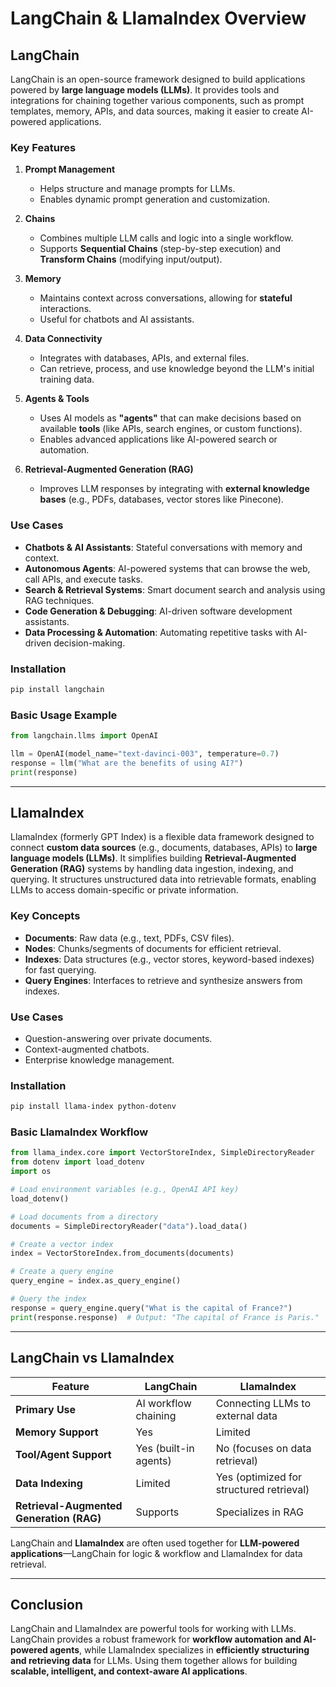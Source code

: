 # **LangChain & LlamaIndex Overview**

## **LangChain**
LangChain is an open-source framework designed to build applications powered by **large language models (LLMs)**. It provides tools and integrations for chaining together various components, such as prompt templates, memory, APIs, and data sources, making it easier to create AI-powered applications.

### **Key Features**

1. **Prompt Management**  
   - Helps structure and manage prompts for LLMs.  
   - Enables dynamic prompt generation and customization.  

2. **Chains**  
   - Combines multiple LLM calls and logic into a single workflow.  
   - Supports **Sequential Chains** (step-by-step execution) and **Transform Chains** (modifying input/output).  

3. **Memory**  
   - Maintains context across conversations, allowing for **stateful** interactions.  
   - Useful for chatbots and AI assistants.  

4. **Data Connectivity**  
   - Integrates with databases, APIs, and external files.  
   - Can retrieve, process, and use knowledge beyond the LLM's initial training data.  

5. **Agents & Tools**  
   - Uses AI models as **"agents"** that can make decisions based on available **tools** (like APIs, search engines, or custom functions).  
   - Enables advanced applications like AI-powered search or automation.  

6. **Retrieval-Augmented Generation (RAG)**  
   - Improves LLM responses by integrating with **external knowledge bases** (e.g., PDFs, databases, vector stores like Pinecone).  

### **Use Cases**
- **Chatbots & AI Assistants**: Stateful conversations with memory and context.  
- **Autonomous Agents**: AI-powered systems that can browse the web, call APIs, and execute tasks.  
- **Search & Retrieval Systems**: Smart document search and analysis using RAG techniques.  
- **Code Generation & Debugging**: AI-driven software development assistants.  
- **Data Processing & Automation**: Automating repetitive tasks with AI-driven decision-making.  

### **Installation**
```bash
pip install langchain
```

### **Basic Usage Example**
```python
from langchain.llms import OpenAI

llm = OpenAI(model_name="text-davinci-003", temperature=0.7)
response = llm("What are the benefits of using AI?")
print(response)
```

---

## **LlamaIndex**
LlamaIndex (formerly GPT Index) is a flexible data framework designed to connect **custom data sources** (e.g., documents, databases, APIs) to **large language models (LLMs)**. It simplifies building **Retrieval-Augmented Generation (RAG)** systems by handling data ingestion, indexing, and querying. It structures unstructured data into retrievable formats, enabling LLMs to access domain-specific or private information.

### **Key Concepts**
- **Documents**: Raw data (e.g., text, PDFs, CSV files).
- **Nodes**: Chunks/segments of documents for efficient retrieval.
- **Indexes**: Data structures (e.g., vector stores, keyword-based indexes) for fast querying.
- **Query Engines**: Interfaces to retrieve and synthesize answers from indexes.

### **Use Cases**
- Question-answering over private documents.  
- Context-augmented chatbots.  
- Enterprise knowledge management.  

### **Installation**
```bash
pip install llama-index python-dotenv
```

### **Basic LlamaIndex Workflow**
```python
from llama_index.core import VectorStoreIndex, SimpleDirectoryReader
from dotenv import load_dotenv
import os

# Load environment variables (e.g., OpenAI API key)
load_dotenv()

# Load documents from a directory
documents = SimpleDirectoryReader("data").load_data()

# Create a vector index
index = VectorStoreIndex.from_documents(documents)

# Create a query engine
query_engine = index.as_query_engine()

# Query the index
response = query_engine.query("What is the capital of France?")
print(response.response)  # Output: "The capital of France is Paris."
```

---

## **LangChain vs LlamaIndex**
| Feature         | LangChain | LlamaIndex |
|----------------|----------|------------|
| **Primary Use** | AI workflow chaining | Connecting LLMs to external data |
| **Memory Support** | Yes | Limited |
| **Tool/Agent Support** | Yes (built-in agents) | No (focuses on data retrieval) |
| **Data Indexing** | Limited | Yes (optimized for structured retrieval) |
| **Retrieval-Augmented Generation (RAG)** | Supports | Specializes in RAG |

LangChain and **LlamaIndex** are often used together for **LLM-powered applications**—LangChain for logic & workflow and LlamaIndex for data retrieval.

---

## **Conclusion**
LangChain and LlamaIndex are powerful tools for working with LLMs. LangChain provides a robust framework for **workflow automation and AI-powered agents**, while LlamaIndex specializes in **efficiently structuring and retrieving data** for LLMs. Using them together allows for building **scalable, intelligent, and context-aware AI applications**.

